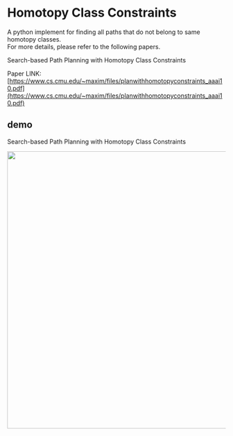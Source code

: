 # Homotopy Class Constraints

A python implement for finding all paths that do not belong to same homotopy classes.  
For more details, please refer to the following papers.  

Search-based Path Planning with Homotopy Class Constraints  

Paper LINK: [https://www.cs.cmu.edu/~maxim/files/planwithhomotopyconstraints_aaai10.pdf](https://www.cs.cmu.edu/~maxim/files/planwithhomotopyconstraints_aaai10.pdf)  

## demo  
Search-based Path Planning with Homotopy Class Constraints  

<img src="https://github.com/scomup/homotopy/demo.gif" width="640">  
